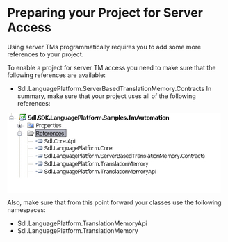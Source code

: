 Preparing your Project for Server Access
=====

Using server TMs programmatically requires you to add some more references to your project.

To enable a project for server TM access you need to make sure that the following references are available:


* Sdl.LanguagePlatform.ServerBasedTranslationMemory.Contracts
In summary, make sure that your project uses all of the following references:

<img style="display:block; " src="images/AllReferences.jpg"/>

Also, make sure that from this point forward your classes use the following namespaces:

* Sdl.LanguagePlatform.TranslationMemoryApi
* Sdl.LanguagePlatform.TranslationMemory
